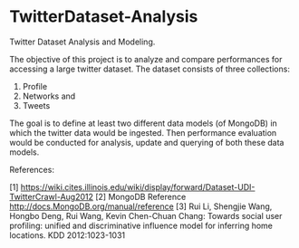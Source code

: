 TwitterDataset-Analysis
=======================

Twitter Dataset Analysis and Modeling.


The objective of this project is to analyze and compare performances for accessing a large twitter dataset. The dataset consists of three collections:

1) Profile 
2) Networks and 
3) Tweets

The goal is to define at least two different data models (of MongoDB) in which the twitter data would be ingested. Then performance evaluation would be conducted for analysis, update and querying of both these data models. 






References:

[1] https://wiki.cites.illinois.edu/wiki/display/forward/Dataset-UDI-TwitterCrawl-Aug2012
[2] MongoDB Reference http://docs.MongoDB.org/manual/reference
[3] Rui Li, Shengjie Wang, Hongbo Deng, Rui Wang, Kevin Chen-Chuan Chang: Towards social user profiling: unified and discriminative influence model for inferring home locations. KDD 2012:1023-1031



